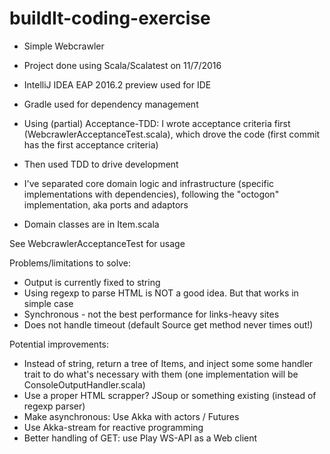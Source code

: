 # buildIt-coding-exercise

* Simple Webcrawler
* Project done using Scala/Scalatest on 11/7/2016
* IntelliJ IDEA EAP 2016.2 preview used for IDE
* Gradle used for dependency management

* Using (partial) Acceptance-TDD: I wrote acceptance criteria first (WebcrawlerAcceptanceTest.scala), which drove the code (first commit has the first acceptance criteria)
* Then used TDD to drive development
* I've separated core domain logic and infrastructure (specific implementations with dependencies), following the "octogon" implementation, aka ports and adaptors
* Domain classes are in Item.scala

See WebcrawlerAcceptanceTest for usage

Problems/limitations to solve:
* Output is currently fixed to string
* Using regexp to parse HTML is NOT a good idea. But that works in simple case
* Synchronous - not the best performance for links-heavy sites
* Does not handle timeout (default Source get method never times out!)

Potential improvements:
* Instead of string, return a tree of Items, and inject some some handler trait to do what's necessary with them (one implementation will be ConsoleOutputHandler.scala)
* Use a proper HTML scrapper? JSoup or something existing (instead of regexp parser)
* Make asynchronous: Use Akka with actors / Futures
* Use Akka-stream for reactive programming
* Better handling of GET: use Play WS-API as a Web client